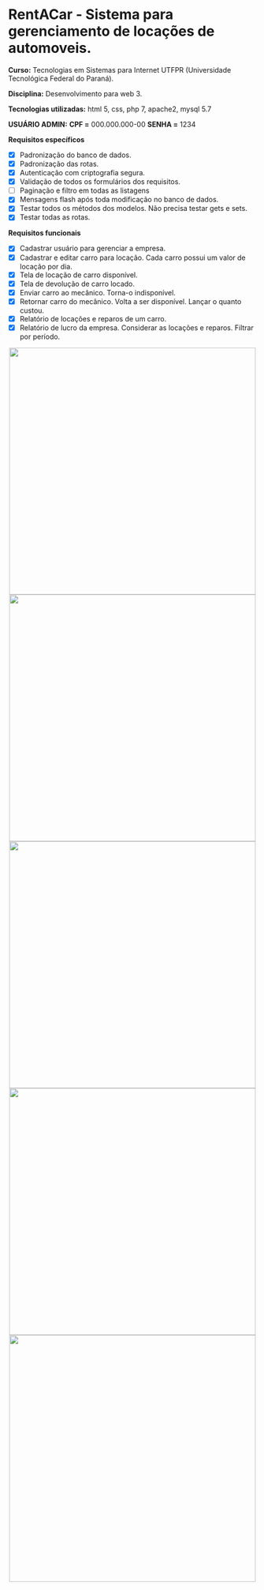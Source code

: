 # RentACar - Sistema para gerenciamento de locações de automoveis.
**Curso:** Tecnologias em Sistemas para Internet UTFPR (Universidade Tecnológica Federal do Paraná).  

**Disciplina:** Desenvolvimento para web 3.  

**Tecnologias utilizadas:** html 5, css, php 7, apache2, mysql 5.7 


**USUÁRIO ADMIN:**
	**CPF =** 000.000.000-00 
	**SENHA =** 1234
	
**Requisitos específicos**
 - [x] Padronização do banco de dados.
 - [x] Padronização das rotas.
 - [x] Autenticação com criptografia segura.
 - [x] Validação de todos os formulários dos requisitos.
 - [ ] Paginação e filtro em todas as listagens
 - [x] Mensagens flash após toda modificação no banco de dados.
 - [x] Testar todos os métodos dos modelos. Não precisa testar gets e sets.
 - [x] Testar todas as rotas.
  
**Requisitos funcionais**
- [x] Cadastrar usuário para gerenciar a empresa.
- [x] Cadastrar e editar carro para locação. Cada carro possui um valor de locação por dia.
- [x] Tela de locação de carro disponível.
- [x] Tela de devolução de carro locado.
- [x] Enviar carro ao mecânico. Torna-o indisponível.
- [x] Retornar carro do mecânico. Volta a ser disponível. Lançar o quanto custou.
- [x] Relatório de locações e reparos de um carro.
- [x] Relatório de lucro da empresa. Considerar as locações e reparos. Filtrar por período.

<div align="center">
  <img src="https://user-images.githubusercontent.com/48563663/154856303-c1919785-ce07-4bd5-a336-7433d67d1572.png" width="500px"> 
  <img src="https://user-images.githubusercontent.com/48563663/154856329-ea0e3bf7-bbc3-4d9e-a3d4-2ce1d151164c.png" width="500px"> 
  <img src="https://user-images.githubusercontent.com/48563663/154856353-6a74b635-a391-495f-9219-9c2454024b4a.png" width="500px"> 
  <img src="https://user-images.githubusercontent.com/48563663/154856372-677fba0a-4970-4110-a86e-f15eb5c3e4ad.png" width="500px">                                                   <img src="https://user-images.githubusercontent.com/48563663/154856394-96b5e731-b6da-41d5-afdb-5b16272cdc53.png" width="500px"> 
</div>	


